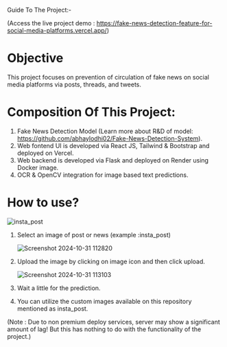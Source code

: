 Guide To The Project:-

(Access the live project demo : https://fake-news-detection-feature-for-social-media-platforms.vercel.app/)

# Objective
This project focuses on prevention of circulation of fake news on social media platforms via posts, threads, and tweets.

# Composition Of This Project:
1. Fake News Detection Model (Learn more about R&D of model: https://github.com/abhaylodhi02/Fake-News-Detection-System).
2. Web fontend UI is developed via React JS, Tailwind & Bootstrap and deployed on Vercel.
3. Web backend is developed via Flask and deployed on Render using Docker image.
4. OCR & OpenCV integration for image based text predictions.

# How to use?

   ![insta_post](https://github.com/user-attachments/assets/113efa6b-28c8-4dc4-81bf-05fb3d268d9d)
   
1. Select an image of post or news (example :insta_post)
   
   ![Screenshot 2024-10-31 112820](https://github.com/user-attachments/assets/74195378-e8a1-449f-9d2b-981a5734503e)

2. Upload the image by clicking on image icon and then click upload.

   ![Screenshot 2024-10-31 113103](https://github.com/user-attachments/assets/8ff8adb1-93c3-4771-b05f-963e0602dffd)

3. Wait a little for the prediction.  
4. You can utilize the custom images available on this repository mentioned as insta_post.

(Note : Due to non premium deploy services, server may show a significant amount of lag! But this has nothing to do with the functionality of the project.)
